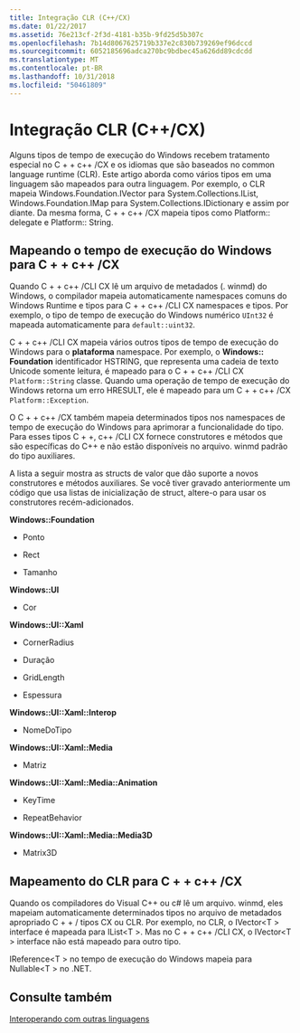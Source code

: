 ```yaml
---
title: Integração CLR (C++/CX)
ms.date: 01/22/2017
ms.assetid: 76e213cf-2f3d-4181-b35b-9fd25d5b307c
ms.openlocfilehash: 7b14d8067625719b337e2c830b739269ef96dccd
ms.sourcegitcommit: 6052185696adca270bc9bdbec45a626dd89cdcdd
ms.translationtype: MT
ms.contentlocale: pt-BR
ms.lasthandoff: 10/31/2018
ms.locfileid: "50461809"
---
```

# <a name="clr-integration-ccx"></a>Integração CLR (C++/CX)

Alguns tipos de tempo de execução do Windows recebem tratamento especial no C + + c++ /CX e os idiomas que são baseados no common language runtime (CLR). Este artigo aborda como vários tipos em uma linguagem são mapeados para outra linguagem. Por exemplo, o CLR mapeia Windows.Foundation.IVector para System.Collections.IList, Windows.Foundation.IMap para System.Collections.IDictionary e assim por diante. Da mesma forma, C + + c++ /CX mapeia tipos como Platform:: delegate e Platform:: String.

## <a name="mapping-the-windows-runtime-to-ccx"></a>Mapeando o tempo de execução do Windows para C + + c++ /CX

Quando C + + c++ /CLI CX lê um arquivo de metadados (. winmd) do Windows, o compilador mapeia automaticamente namespaces comuns do Windows Runtime e tipos para C + + c++ /CLI CX namespaces e tipos. Por exemplo, o tipo de tempo de execução do Windows numérico `UInt32` é mapeada automaticamente para `default::uint32`.

C + + c++ /CLI CX mapeia vários outros tipos de tempo de execução do Windows para o **plataforma** namespace. Por exemplo, o **Windows:: Foundation** identificador HSTRING, que representa uma cadeia de texto Unicode somente leitura, é mapeado para o C + + c++ /CLI CX `Platform::String` classe. Quando uma operação de tempo de execução do Windows retorna um erro HRESULT, ele é mapeado para um C + + c++ /CX `Platform::Exception`.

O C + + c++ /CX também mapeia determinados tipos nos namespaces de tempo de execução do Windows para aprimorar a funcionalidade do tipo. Para esses tipos C + +, c++ /CLI CX fornece construtores e métodos que são específicas do C++ e não estão disponíveis no arquivo. winmd padrão do tipo auxiliares.

A lista a seguir mostra as structs de valor que dão suporte a novos construtores e métodos auxiliares. Se você tiver gravado anteriormente um código que usa listas de inicialização de struct, altere-o para usar os construtores recém-adicionados.

**Windows::Foundation**

- Ponto

- Rect

- Tamanho

**Windows::UI**

- Cor

**Windows::UI::Xaml**

- CornerRadius

- Duração

- GridLength

- Espessura

**Windows::UI::Xaml::Interop**

- NomeDoTipo

**Windows::UI::Xaml::Media**

- Matriz

**Windows::UI::Xaml::Media::Animation**

- KeyTime

- RepeatBehavior

**Windows::UI::Xaml::Media::Media3D**

- Matrix3D

## <a name="mapping-the-clr-to-ccx"></a>Mapeamento do CLR para C + + c++ /CX

Quando os compiladores do Visual C++ ou c# lê um arquivo. winmd, eles mapeiam automaticamente determinados tipos no arquivo de metadados apropriado C + + / tipos CX ou CLR. Por exemplo, no CLR, o IVector\<T > interface é mapeada para IList\<T >. Mas no C + + c++ /CLI CX, o IVector\<T > interface não está mapeado para outro tipo.

IReference\<T > no tempo de execução do Windows mapeia para Nullable\<T > no .NET.

## <a name="see-also"></a>Consulte também

[Interoperando com outras linguagens](../cppcx/interoperating-with-other-languages-c-cx.md)
